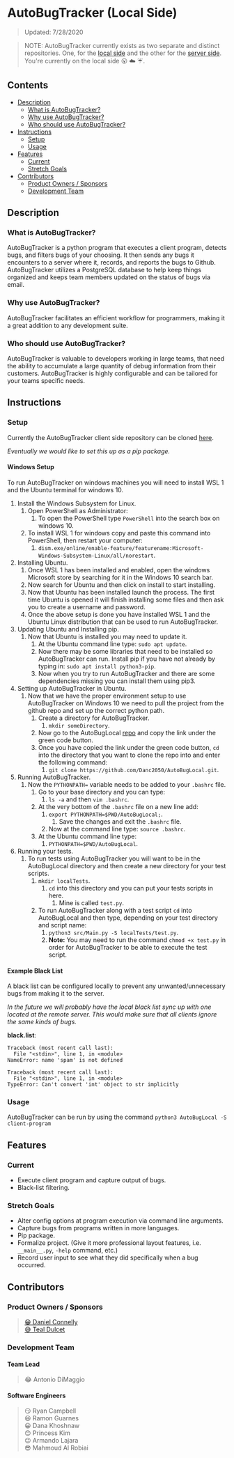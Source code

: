 # AutoBugTracker (Local Side)
> Updated: 7/28/2020

> NOTE: AutoBugTracker currently exists as two separate and distinct repositories. One, for the [local side](https://github.com/Danc2050/AutoBugLocal) and the other for the [server side](https://github.com/Danc2050/TheBugTracker). You're currently on the local side :open_mouth: :cloud: :umbrella:.

## Contents
* [Description](#description)
	* [What is AutoBugTracker?](#what-is-autobugtracker)
	* [Why use AutoBugTracker?](#why-use-autobugtracker)
	* [Who should use AutoBugTracker?](#who-should-use-autobugtracker)
* [Instructions](#instructions)
    * [Setup](#setup)
    * [Usage](#usage)
* [Features](#features)
	* [Current](#current)
	* [Stretch Goals](#stretch-goals)
* [Contributors](#contributors)
	* [Product Owners / Sponsors](#product-owners--sponsors)
	* [Development Team](#development-team)

## Description
### What is AutoBugTracker?
AutoBugTracker is a python program that executes a client program, detects bugs, and filters bugs of your choosing. It then sends any bugs it encounters to a server where it, records, and reports the bugs to Github. AutoBugTracker utilizes a PostgreSQL database to help keep things organized and keeps team members updated on the status of bugs via email.

### Why use AutoBugTracker?
AutoBugTracker facilitates an efficient workflow for programmers, making it a great addition to any development suite.

### Who should use AutoBugTracker?
AutoBugTracker is valuable to developers working in large teams, that need the ability to accumulate a large quantity of debug information from their customers. AutoBugTracker is highly configurable and can be tailored for your teams specific needs.

## Instructions
### Setup
Currently the AutoBugTracker client side repository can be cloned [here](https://github.com/Danc2050/AutoBugLocal).  
  
_Eventually we would like to set this up as a pip package._

#### Windows Setup
To run AutoBugTracker on windows machines you will need to install WSL 1 and the Ubuntu terminal for windows 10.  

1. Install the Windows Subsystem for Linux.
	1. Open PowerShell as Administrator:
		1. To open the PowerShell type `PowerShell` into the search box on windows 10.
	2. To install WSL 1 for windows copy and paste this command into PowerShell, then restart your computer:
		1. `dism.exe/online/enable-feature/featurename:Microsoft-Windows-Subsystem-Linux/all/norestart`.
2. Installing Ubuntu.
	1. Once WSL 1 has been installed and enabled, open the windows Microsoft store by searching for it in the Windows 10 search bar.
	2. Now search for Ubuntu and then click on install to start installing.
	3. Now that Ubuntu has been installed launch the process. The first time Ubuntu is opened it will finish installing some files and then ask you to create a username and password.
	4. Once the above setup is done you have installed WSL 1 and the Ubuntu Linux distribution that can be used to run AutoBugTracker.
3. Updating Ubuntu and Installing pip.
	1. Now that Ubuntu is installed you may need to update it.
		1. At the Ubuntu command line type: `sudo apt update`.
		2. Now there may be some libraries that need to be installed so AutoBugTracker can run. Install pip if you have not already by typing in: `sudo apt install python3-pip`.
		3. Now when you try to run AutoBugTracker and there are some dependencies missing you can install them using pip3.
4. Setting up AutoBugTracker in Ubuntu.
	1. Now that we have the proper environment setup to use AutoBugTracker on Windows 10 we need to pull the project from the github repo and set up the correct python path.
		1. Create a directory for AutoBugTracker.
			1. `mkdir someDirectory`.
		2. Now go to the AutoBugLocal [repo](https://github.com/Danc2050/AutoBugLocal) and copy the link under the green code button.
		3. Once you have copied the link under the green code button, `cd` into the directory that you want to clone the repo into and enter the following command:
			1. `git clone https://github.com/Danc2050/AutoBugLocal.git`.
5. Running AutoBugTracker.
	1. Now the `PYTHONPATH=` variable needs to be added to your `.bashrc` file.
		1. Go to your base directory and you can type:
			1. `ls -a` and then `vim .bashrc`.
		2. At the very bottom of the `.bashrc` file on a new line add:
			1. `export PYTHONPATH=$PWD/AutoBugLocal;`.
				1. Save the changes and exit the `.bashrc` file.
			2. Now at the command line type: `source .bashrc`.
		3. At the Ubuntu command line type:
			1. `PYTHONPATH=$PWD/AutoBugLocal`.
6. Running your tests.
	1. To run tests using AutoBugTracker you will want to be in the AutoBugLocal directory and then create a new directory for your test scripts.
		1. `mkdir localTests`.
			1. `cd` into this directory and you can put your tests scripts in here.
				1. Mine is called `test.py`.
		2. To run AutoBugTracker along with a test script `cd` into AutoBugLocal and then type, depending on your test directory and script name:
			1. `python3 src/Main.py -S localTests/test.py`.
            2. **Note:** You may need to run the command `chmod +x test.py` in order for AutoBugTracker to be able to execute the test script.

#### Example Black List
A black list can be configured locally to prevent any unwanted/unnecessary bugs from making it to the server.  
  
_In the future we will probably have the local black list sync up with one located at the remote server. This would make sure that all clients ignore the same kinds of bugs._

**black.list**:

```
Traceback (most recent call last):
  File "<stdin>", line 1, in <module>
NameError: name 'spam' is not defined

Traceback (most recent call last):
  File "<stdin>", line 1, in <module>
TypeError: Can't convert 'int' object to str implicitly
```

### Usage
AutoBugTracker can be run by using the command `python3 AutoBugLocal -S client-program`

## Features
### Current
* Execute client program and capture output of bugs.
* Black-list filtering.

### Stretch Goals
* Alter config options at program execution via command line arguments.
* Capture bugs from programs written in more languages.
* Pip package.
* Formalize project. (Give it more professional layout features, i.e. `__main__.py`, `-help` command, etc.)
* Record user input to see what they did specifically when a bug occurred.

## Contributors
### Product Owners / Sponsors
> [:grin: Daniel Connelly](https://www.linkedin.com/in/dconnelly2/)  
> [:sweat_smile: Teal Dulcet](https://www.tealdulcet.com/)

### Development Team
#### Team Lead
> :joy: Antonio DiMaggio

#### Software Engineers
> :smirk: Ryan Campbell  
> :laughing: Ramon Guarnes  
> :grinning: Dana Khoshnaw  
> :blush: Princess Kim  
> :wink: Armando Lajara  
> :sunglasses: Mahmoud Al Robiai
